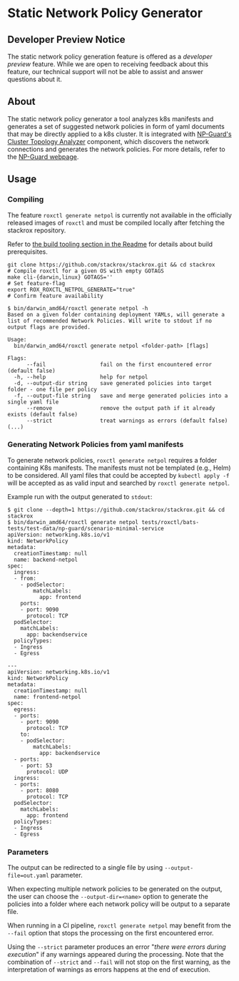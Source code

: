 # Static Network Policy Generator

## Developer Preview Notice

The static network policy generation feature is offered as a _developer preview_ feature.
While we are open to receiving feedback about this feature, our technical support will not be able to
assist and answer questions about it.

## About

The static network policy generator a tool analyzes k8s manifests and generates a set of suggested network policies in form of yaml documents that may be directly applied to a k8s cluster. It is integrated with [NP-Guard's Cluster Topology Analyzer](https://github.com/np-guard/cluster-topology-analyzer) component, which discovers the network connections and generates the network policies. For more details, refer to the [NP-Guard webpage](https://np-guard.github.io/).

## Usage

### Compiling

The feature `roxctl generate netpol` is currently not available in the officially released images of `roxctl` and must be compiled locally after fetching the stackrox repository.

Refer to [the build tooling section in the Readme](https://github.com/stackrox/stackrox#build-tooling) for details about build prerequisites.

```shell
git clone https://github.com/stackrox/stackrox.git && cd stackrox
# Compile roxctl for a given OS with empty GOTAGS
make cli-{darwin,linux} GOTAGS=''
# Set feature-flag
export ROX_ROXCTL_NETPOL_GENERATE="true"
# Confirm feature availability

$ bin/darwin_amd64/roxctl generate netpol -h
Based on a given folder containing deployment YAMLs, will generate a list of recommended Network Policies. Will write to stdout if no output flags are provided.

Usage:
  bin/darwin_amd64/roxctl generate netpol <folder-path> [flags]

Flags:
      --fail                 fail on the first encountered error (default false)
  -h, --help                 help for netpol
  -d, --output-dir string    save generated policies into target folder - one file per policy
  -f, --output-file string   save and merge generated policies into a single yaml file
      --remove               remove the output path if it already exists (default false)
      --strict               treat warnings as errors (default false)
(...)
```

### Generating Network Policies from yaml manifests

To generate network policies, `roxctl generate netpol` requires a folder containing K8s manifests.
The manifests must not be templated (e.g., Helm) to be considered.
All yaml files that could be accepted by `kubectl apply -f` will be accepted as as valid input and searched by `roxctl generate netpol`.

Example run with the output generated to `stdout`:

```shell
$ git clone --depth=1 https://github.com/stackrox/stackrox.git && cd stackrox
$ bin/darwin_amd64/roxctl generate netpol tests/roxctl/bats-tests/test-data/np-guard/scenario-minimal-service
apiVersion: networking.k8s.io/v1
kind: NetworkPolicy
metadata:
  creationTimestamp: null
  name: backend-netpol
spec:
  ingress:
  - from:
    - podSelector:
        matchLabels:
          app: frontend
    ports:
    - port: 9090
      protocol: TCP
  podSelector:
    matchLabels:
      app: backendservice
  policyTypes:
  - Ingress
  - Egress

---
apiVersion: networking.k8s.io/v1
kind: NetworkPolicy
metadata:
  creationTimestamp: null
  name: frontend-netpol
spec:
  egress:
  - ports:
    - port: 9090
      protocol: TCP
    to:
    - podSelector:
        matchLabels:
          app: backendservice
  - ports:
    - port: 53
      protocol: UDP
  ingress:
  - ports:
    - port: 8080
      protocol: TCP
  podSelector:
    matchLabels:
      app: frontend
  policyTypes:
  - Ingress
  - Egress
```

### Parameters

The output can be redirected to a single file by using `--output-file=out.yaml` parameter.

When expecting multiple network policies to be generated on the output, the user can choose the `--output-dir=<name>` option to generate the policies into a folder where each network policy will be output to a separate file.

When running in a CI pipeline, `roxctl generate netpol` may benefit from the `--fail` option that stops the processing on the first encountered error.

Using the `--strict` parameter produces an error "_there were errors during execution_" if any warnings appeared during the processing. Note that the combination of `--strict` and `--fail` will not stop on the first warning, as the interpretation of warnings as errors happens at the end of execution.
